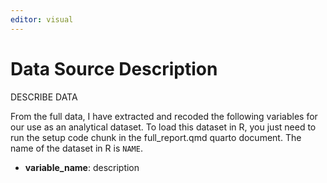 ```yaml
---
editor: visual
---
```


# Data Source Description

DESCRIBE DATA

From the full data, I have extracted and recoded the following variables for our use as an analytical dataset. To load this dataset in R, you just need to run the setup code chunk in the full_report.qmd quarto document. The name of the dataset in R is `NAME`.

-   **variable_name**: description
